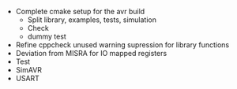 * Complete cmake setup for the avr build
  * Split library, examples, tests, simulation
  * Check
  * dummy test
* Refine cppcheck unused warning supression for library functions
* Deviation from MISRA for IO mapped registers
* Test
* SimAVR
* USART
